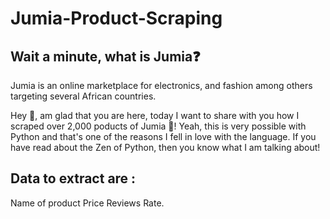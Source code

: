 # Jumia-Product-Scraping

## Wait a minute, what is Jumia❓
Jumia is an online marketplace for electronics, and fashion among others targeting several African countries.

Hey 👋, am glad that you are here, today I want to share with you how I scraped over 2,000 poducts of Jumia 🙌!
Yeah, this is very possible with Python and that's one of the reasons I fell in love with the language. If you have read about the Zen of Python, then you know what I am talking about!

## Data to extract are :
Name of product
Price
Reviews
Rate.
